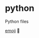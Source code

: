 # python
Python files

[emoji](https://www.webpagefx.com/tools/emoji-cheat-sheet/) :triumph:

![]()
